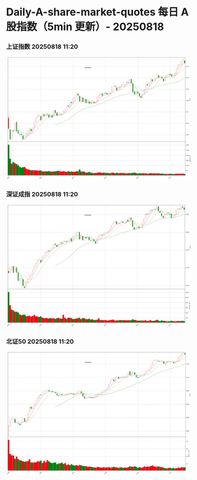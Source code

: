 
# Daily-A-share-market-quotes 每日 A 股指数（5min 更新）- 20250818

### 上证指数 20250818 11:20
![](./fig/2025/8/20250818-sh000001.png)

### 深证成指 20250818 11:20
![](./fig/2025/8/20250818-sz399001.png)

### 北证50 20250818 11:20
![](./fig/2025/8/20250818-bj899050.png)
